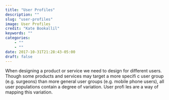 ```yaml
---
title: "User Profiles"
description: ""
slug: "user-profiles"
image: User Profiles
credit: "Kate Bookallil"
keywords: ""
categories:
    - ""
    - ""
date: 2017-10-31T21:28:43-05:00
draft: false
---
```


When designing a product or service we need to design for different users. Though some products and services may target a more specifi c user group (e.g. surgeons) than more general user groups (e.g. mobile phone users), all user populations contain a degree of variation. User profi les are a way of mapping this variation.

